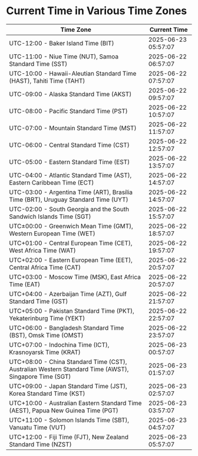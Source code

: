 # Current Time in Various Time Zones

| Time Zone | Current Time |
|-----------|--------------|
| UTC-12:00 - Baker Island Time (BIT) | 2025-06-23 05:57:07 |
| UTC-11:00 - Niue Time (NUT), Samoa Standard Time (SST) | 2025-06-22 06:57:07 |
| UTC-10:00 - Hawaii-Aleutian Standard Time (HAST), Tahiti Time (TAHT) | 2025-06-22 07:57:07 |
| UTC-09:00 - Alaska Standard Time (AKST) | 2025-06-22 09:57:07 |
| UTC-08:00 - Pacific Standard Time (PST) | 2025-06-22 10:57:07 |
| UTC-07:00 - Mountain Standard Time (MST) | 2025-06-22 11:57:07 |
| UTC-06:00 - Central Standard Time (CST) | 2025-06-22 12:57:07 |
| UTC-05:00 - Eastern Standard Time (EST) | 2025-06-22 13:57:07 |
| UTC-04:00 - Atlantic Standard Time (AST), Eastern Caribbean Time (ECT) | 2025-06-22 14:57:07 |
| UTC-03:00 - Argentina Time (ART), Brasília Time (BRT), Uruguay Standard Time (UYT) | 2025-06-22 14:57:07 |
| UTC-02:00 - South Georgia and the South Sandwich Islands Time (SGT) | 2025-06-22 15:57:07 |
| UTC±00:00 - Greenwich Mean Time (GMT), Western European Time (WET) | 2025-06-22 18:57:07 |
| UTC+01:00 - Central European Time (CET), West Africa Time (WAT) | 2025-06-22 19:57:07 |
| UTC+02:00 - Eastern European Time (EET), Central Africa Time (CAT) | 2025-06-22 20:57:07 |
| UTC+03:00 - Moscow Time (MSK), East Africa Time (EAT) | 2025-06-22 20:57:07 |
| UTC+04:00 - Azerbaijan Time (AZT), Gulf Standard Time (GST) | 2025-06-22 21:57:07 |
| UTC+05:00 - Pakistan Standard Time (PKT), Yekaterinburg Time (YEKT) | 2025-06-22 22:57:07 |
| UTC+06:00 - Bangladesh Standard Time (BST), Omsk Time (OMST) | 2025-06-22 23:57:07 |
| UTC+07:00 - Indochina Time (ICT), Krasnoyarsk Time (KRAT) | 2025-06-23 00:57:07 |
| UTC+08:00 - China Standard Time (CST), Australian Western Standard Time (AWST), Singapore Time (SGT) | 2025-06-23 01:57:07 |
| UTC+09:00 - Japan Standard Time (JST), Korea Standard Time (KST) | 2025-06-23 02:57:07 |
| UTC+10:00 - Australian Eastern Standard Time (AEST), Papua New Guinea Time (PGT) | 2025-06-23 03:57:07 |
| UTC+11:00 - Solomon Islands Time (SBT), Vanuatu Time (VUT) | 2025-06-23 04:57:07 |
| UTC+12:00 - Fiji Time (FJT), New Zealand Standard Time (NZST) | 2025-06-23 05:57:07 |
